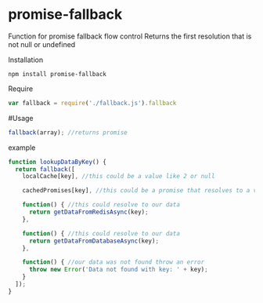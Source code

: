 # promise-fallback
Function for promise fallback flow control
Returns the first resolution that is not null or undefined

Installation
```
npm install promise-fallback
```

Require
``` javascript
var fallback = require('./fallback.js').fallback
```

#Usage
```javascript
fallback(array); //returns promise
```

example
``` javascript
function lookupDataByKey() {
  return fallback([
    localCache[key], //this could be a value like 2 or null

    cachedPromises[key], //this could be a promise that resolves to a value

    function() { //this could resolve to our data
      return getDataFromRedisAsync(key);
    },

    function() { //this could resolve to our data
      return getDataFromDatabaseAsync(key);
    },

    function() { //our data was not found throw an error
      throw new Error('Data not found with key: ' + key);
    }
  ]);  
}
```
